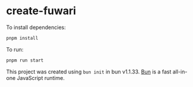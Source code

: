 # create-fuwari

To install dependencies:

```bash
pnpm install
```

To run:

```bash
pnpm run start
```

This project was created using `bun init` in bun v1.1.33. [Bun](https://bun.sh) is a fast all-in-one JavaScript runtime.
